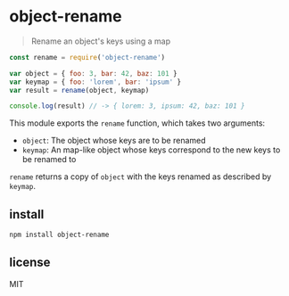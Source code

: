 # object-rename
> Rename an object's keys using a map

```js
const rename = require('object-rename')

var object = { foo: 3, bar: 42, baz: 101 }
var keymap = { foo: 'lorem', bar: 'ipsum' }
var result = rename(object, keymap)

console.log(result) // -> { lorem: 3, ipsum: 42, baz: 101 }
```

This module exports the `rename` function, which takes two arguments:

- `object`: The object whose keys are to be renamed
- `keymap`: An map-like object whose keys correspond to the new keys to be renamed to

`rename` returns a copy of `object` with the keys renamed as described by `keymap`.

## install
```sh
npm install object-rename
```

## license
MIT
